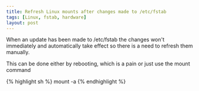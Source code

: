 ```yaml
---
title: Refresh Linux mounts after changes made to /etc/fstab
tags: [Linux, fstab, hardware]
layout: post
---
```

When an update has been made to /etc/fstab the changes won't immediately and automatically take effect so there is a need to refresh them manually.

This can be done either by rebooting, which is a pain or just use the mount command

{% highlight sh %}
mount -a
{% endhighlight %}